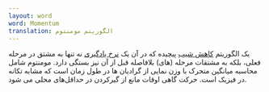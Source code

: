 ```yaml
---
layout: word
word: Momentum
translation: الگوریتم مومنتوم
---
```


یک الگوریتم [کاهش شیب](g/gradient_descent) پیچیده که در آن یک [نرخ یادگیری](l/learning_rate) نه تنها به مشتق در مرحله فعلی، بلکه به مشتقات مرحله (های) بلافاصله قبل از آن نیز بستگی دارد. مومنتوم شامل محاسبه میانگین متحرک با وزن نمایی از گرادیان ها در طول زمان است که مشابه تکانه در فیزیک است. حرکت گاهی اوقات مانع از گیرکردن در حداقل‌های محلی می شود.
